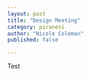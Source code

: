 ```yaml
---
layout: post
title: "Design Meeting"
category: piranesi
author: "Nicole Coleman"
published: false

---
```


Test
